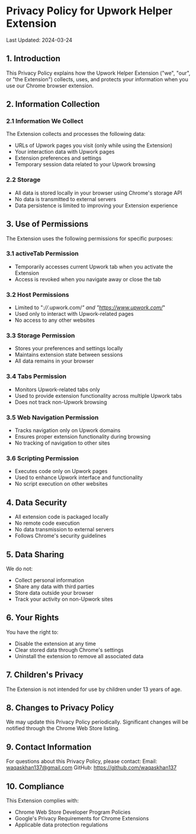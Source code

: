 # Privacy Policy for Upwork Helper Extension

Last Updated: 2024-03-24

## 1. Introduction
This Privacy Policy explains how the Upwork Helper Extension ("we", "our", or "the Extension") collects, uses, and protects your information when you use our Chrome browser extension.

## 2. Information Collection
### 2.1 Information We Collect
The Extension collects and processes the following data:
- URLs of Upwork pages you visit (only while using the Extension)
- Your interaction data with Upwork pages
- Extension preferences and settings
- Temporary session data related to your Upwork browsing

### 2.2 Storage
- All data is stored locally in your browser using Chrome's storage API
- No data is transmitted to external servers
- Data persistence is limited to improving your Extension experience

## 3. Use of Permissions
The Extension uses the following permissions for specific purposes:

### 3.1 activeTab Permission
- Temporarily accesses current Upwork tab when you activate the Extension
- Access is revoked when you navigate away or close the tab

### 3.2 Host Permissions
- Limited to "*://*.upwork.com/*" and "https://www.upwork.com/*"
- Used only to interact with Upwork-related pages
- No access to any other websites

### 3.3 Storage Permission
- Stores your preferences and settings locally
- Maintains extension state between sessions
- All data remains in your browser

### 3.4 Tabs Permission
- Monitors Upwork-related tabs only
- Used to provide extension functionality across multiple Upwork tabs
- Does not track non-Upwork browsing

### 3.5 Web Navigation Permission
- Tracks navigation only on Upwork domains
- Ensures proper extension functionality during browsing
- No tracking of navigation to other sites

### 3.6 Scripting Permission
- Executes code only on Upwork pages
- Used to enhance Upwork interface and functionality
- No script execution on other websites

## 4. Data Security
- All extension code is packaged locally
- No remote code execution
- No data transmission to external servers
- Follows Chrome's security guidelines

## 5. Data Sharing
We do not:
- Collect personal information
- Share any data with third parties
- Store data outside your browser
- Track your activity on non-Upwork sites

## 6. Your Rights
You have the right to:
- Disable the extension at any time
- Clear stored data through Chrome's settings
- Uninstall the extension to remove all associated data

## 7. Children's Privacy
The Extension is not intended for use by children under 13 years of age.

## 8. Changes to Privacy Policy
We may update this Privacy Policy periodically. Significant changes will be notified through the Chrome Web Store listing.

## 9. Contact Information
For questions about this Privacy Policy, please contact:
Email: waqaskhan137@gmail.com
GitHub: https://github.com/waqaskhan137

## 10. Compliance
This Extension complies with:
- Chrome Web Store Developer Program Policies
- Google's Privacy Requirements for Chrome Extensions
- Applicable data protection regulations

